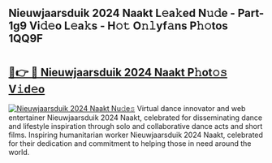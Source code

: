 ## Nieuwjaarsduik 2024 Naakt L𝚎a𝚔ed N𝚞𝚍e - Part-1g9 Vi𝚍𝚎o L𝚎a𝚔s - H𝚘𝚝 O𝚗𝚕yf𝚊ns P𝚑𝚘tos 1QQ9F

# <h2><a href="http://kfcfce.oniu.top/?m=Nieuwjaarsduik+2024+Naakt">🔗👉 🔴 Nieuwjaarsduik 2024 Naakt P𝚑ot𝚘𝚜 V𝚒d𝚎o</a></h2>

[![Nieuwjaarsduik 2024 Naakt Nu𝚍e𝚜](https://i.imgur.com/0qMVB7G.gif)](http://kfcfce.oniu.top/?m=Nieuwjaarsduik+2024+Naakt)
Virtual dance innovator and web entertainer Nieuwjaarsduik 2024 Naakt, celebrated for disseminating dance and lifestyle inspiration through solo and collaborative dance acts and short films. Inspiring humanitarian worker Nieuwjaarsduik 2024 Naakt, celebrated for their dedication and commitment to helping those in need around the world.  
